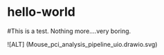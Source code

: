 # hello-world

#This is a test. Nothing more....very boring.

![ALT] (Mouse_pci_analysis_pipeline_uio.drawio.svg)

